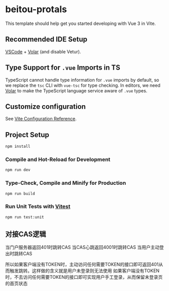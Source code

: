 # beitou-protals

This template should help get you started developing with Vue 3 in Vite.

## Recommended IDE Setup

[VSCode](https://code.visualstudio.com/) + [Volar](https://marketplace.visualstudio.com/items?itemName=Vue.volar) (and disable Vetur).

## Type Support for `.vue` Imports in TS

TypeScript cannot handle type information for `.vue` imports by default, so we replace the `tsc` CLI with `vue-tsc` for type checking. In editors, we need [Volar](https://marketplace.visualstudio.com/items?itemName=Vue.volar) to make the TypeScript language service aware of `.vue` types.

## Customize configuration

See [Vite Configuration Reference](https://vitejs.dev/config/).

## Project Setup

```sh
npm install
```

### Compile and Hot-Reload for Development

```sh
npm run dev
```

### Type-Check, Compile and Minify for Production

```sh
npm run build
```

### Run Unit Tests with [Vitest](https://vitest.dev/)

```sh
npm run test:unit
```


## 对接CAS逻辑

当门户服务器返回401时跳转CAS
当CAS心跳返回4001时跳转CAS
当用户主动登出时跳转CAS

所以如果客户端没有TOKEN时，主动访问任何需要TOKEN的接口即可返回401从而触发跳转。这样做的含义就是用户未登录则无法使用
如果客户端没有TOKEN时，不去访问任何需要TOKEN的接口即可实现用户手工登录，从而保留未登录页的首页状态

